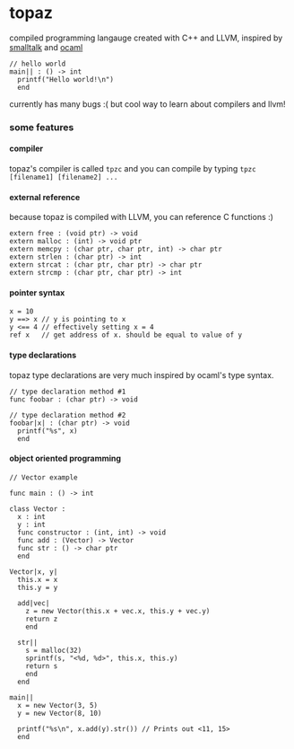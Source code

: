 # topaz
compiled programming langauge created with C++ and LLVM, inspired by [smalltalk](https://en.wikipedia.org/wiki/Smalltalk) and [ocaml](https://en.wikipedia.org/wiki/OCaml)
```
// hello world
main|| : () -> int
  printf("Hello world!\n")
  end
```

currently has many bugs :( but cool way to learn about compilers and llvm!

### some features

#### compiler
topaz's compiler is called `tpzc` and you can compile by typing `tpzc [filename1] [filename2] ...`

#### external reference
because topaz is compiled with LLVM, you can reference C functions :)
```
extern free : (void ptr) -> void
extern malloc : (int) -> void ptr
extern memcpy : (char ptr, char ptr, int) -> char ptr
extern strlen : (char ptr) -> int
extern strcat : (char ptr, char ptr) -> char ptr
extern strcmp : (char ptr, char ptr) -> int
```

#### pointer syntax
```
x = 10
y ==> x // y is pointing to x
y <== 4 // effectively setting x = 4
ref x   // get address of x. should be equal to value of y
```

#### type declarations
topaz type declarations are very much inspired by ocaml's type syntax.
```
// type declaration method #1
func foobar : (char ptr) -> void

// type declaration method #2
foobar|x| : (char ptr) -> void
  printf("%s", x)
  end
```

#### object oriented programming
```
// Vector example

func main : () -> int

class Vector :
  x : int
  y : int
  func constructor : (int, int) -> void
  func add : (Vector) -> Vector
  func str : () -> char ptr
  end

Vector|x, y|
  this.x = x
  this.y = y

  add|vec|
    z = new Vector(this.x + vec.x, this.y + vec.y)
    return z
    end

  str||
    s = malloc(32)
    sprintf(s, "<%d, %d>", this.x, this.y)
    return s
    end
  end

main||
  x = new Vector(3, 5)
  y = new Vector(8, 10)
  
  printf("%s\n", x.add(y).str()) // Prints out <11, 15>
  end
```



